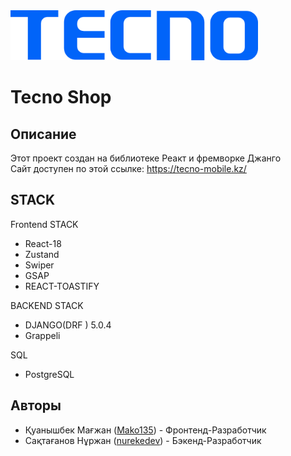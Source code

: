 <img src="https://github.com/Mako135/techno-shop/blob/main/frontend/src/assets/logo.png" alt="Alt Text" style="height: 80px;">

# Tecno Shop
## Описание

Этот проект создан на библиотеке Реакт и фремворке Джанго
<br />
Сайт доступен по этой ссылке: https://tecno-mobile.kz/


## STACK

Frontend STACK
- React-18
- Zustand
- Swiper
- GSAP
- REACT-TOASTIFY

BACKEND STACK
- DJANGO(DRF ) 5.0.4
- Grappeli


SQL
- PostgreSQL

## Авторы

- Қуанышбек Мағжан ([Mako135](https://github.com/Mako135)) - Фронтенд-Разработчик 
- Сақтағанов Нұржан ([nurekedev](https://github.com/nurekedev)) - Бэкенд-Разработчик
